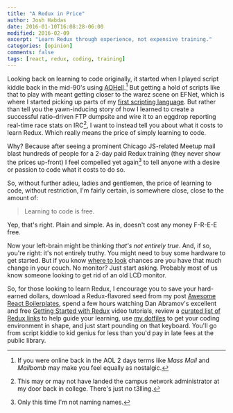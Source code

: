 ```yaml
---
title: "A Redux in Price"
author: Josh Habdas
date: 2016-01-10T16:08:28-06:00
modified: 2016-02-09
excerpt: "Learn Redux through experience, not expensive training."
categories: [opinion]
comments: false
tags: [react, redux, coding, training]
---
```


Looking back on learning to code originally, it started when I played script kiddie back in the mid-90's using [AOHell](https://en.wikipedia.org/wiki/AOHell).[^1] But getting a hold of scripts like that to play with meant getting closer to the warez scene on EFNet, which is where I started picking up parts of my [first scripting language](http://tools.ietf.org/html/rfc2812). But rather than tell you the yawn-inducing story of how I learned to create a successful ratio-driven FTP dumpsite and wire it to an eggdrop reporting real-time race stats on IRC[^2], I want to instead tell you about what it costs to learn Redux. Which really means the price of simply learning to code.

Why? Because after seeing a prominent Chicago JS-related Meetup mail blast hundreds of people for a 2-day paid Redux training (they never show the prices up-front) I feel compelled yet again[^3] to tell anyone with a desire or passion to code what it costs to do so.

So, without further adieu, ladies and gentlemen, the price of learning to code, without restriction, I'm fairly certain, is somewhere close, close to the amount of:

> Learning to code is free.

Yep, that's right. Plain and simple. As in, doesn't cost any money F-R-E-E free.

Now your left-brain might be thinking _that's not entirely true_. And, if so, you're right: it's not entirely truthy. You might need to buy some hardware to get started. But if you know [where to look](https://www.raspberrypi.org/) chances are you have that much change in your couch. No monitor? Just start asking. Probably most of us know someone looking to get rid of an old LCD monitor.

So, for those looking to learn Redux, I encourage you to save your hard-earned dollars, download a Redux-flavored seed from my post [Awesome React Boilerplates](/awesome-react-boilerplates/), spend a few hours watching Dan Abramov's excellent and free [Getting Started with Redux](https://egghead.io/series/getting-started-with-redux) video tutorials, review a [curated list of Redux links](https://github.com/markerikson/react-redux-links) to help guide your learning, use [my dotfiles](https://github.com/jhabdas/dotfiles) to get your coding environment in shape, and just start pounding on that keyboard. You'll go from script kiddie to kid genius for less than you'd pay in late fees at the public library.

[^1]: If you were online back in the AOL 2 days terms like _Mass Mail_ and _Mailbomb_ may make you feel equally as nostalgic.
[^2]: This may or may not have landed the campus network administrator at my door back in college. There's just no t3lling.
[^3]: Only this time I'm not naming names.
